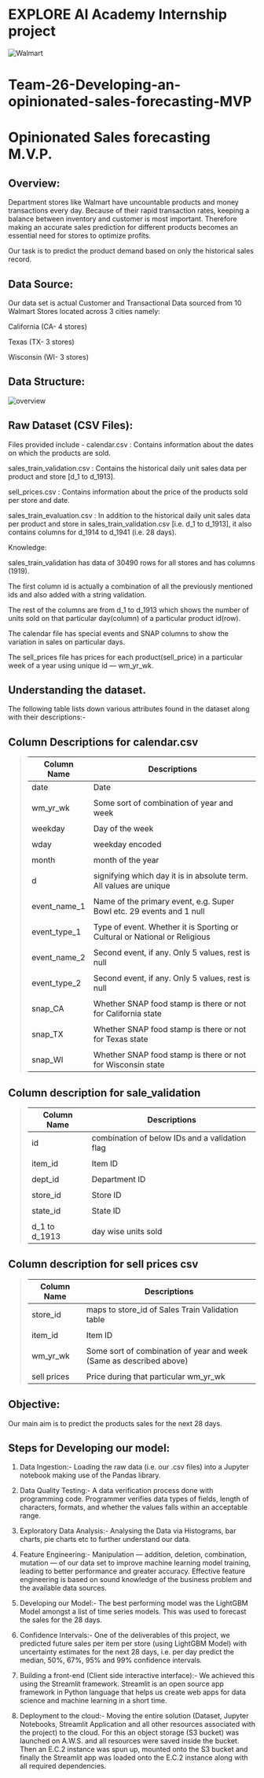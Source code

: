 # EXPLORE AI  Academy Internship project


![Walmart](https://user-images.githubusercontent.com/55085063/190649115-42879a8f-48b3-4561-bc32-85252156f62a.jpg)

# Team-26-Developing-an-opinionated-sales-forecasting-MVP
# Opinionated Sales forecasting M.V.P.



## Overview:
Department stores like Walmart have uncountable products and money transactions every day. Because of their rapid transaction rates, keeping a balance between inventory and customer is most important. Therefore making an accurate sales prediction for different products becomes an essential need for stores to optimize profits.

Our task is to predict the product demand based on only the historical sales record.


## Data Source: 
Our data set is actual Customer and Transactional Data sourced from 10 Walmart Stores located across 3 cities namely:

California (CA- 4 stores)

Texas (TX- 3 stores)

Wisconsin (WI- 3 stores)


## Data Structure:
![overview](https://user-images.githubusercontent.com/55085063/190647282-f393e520-0af7-41eb-ab6c-08923d6cf4a2.png)

## Raw Dataset (CSV Files):
Files provided include -
calendar.csv : Contains information about the dates on which the products are sold.

sales_train_validation.csv : Contains the historical daily unit sales data per product and store [d_1 to d_1913].

sell_prices.csv : Contains information about the price of the products sold per store and date.

sales_train_evaluation.csv : In addition to the historical daily unit sales data per product and store in sales_train_validation.csv [i.e. d_1 to d_1913], it also contains columns for d_1914 to d_1941 (i.e. 28 days).

Knowledge:

sales_train_validation has data of 30490 rows for all stores and has columns (1919).

The first column id is actually a combination of all the previously mentioned ids and also added with a string validation. 

The rest of the columns are from d_1 to d_1913 which shows the number of units sold on that particular day(column) of a particular product id(row). 

The calendar file has special events and SNAP columns to show the variation in sales on particular days. 

The sell_prices file has prices for each product(sell_price) in a particular week of a year using unique id — wm_yr_wk.

## Understanding the dataset.

The following table lists down various attributes found in the dataset along with their descriptions:-

## Column Descriptions for calendar.csv


> | Column Name      | Descriptions                                                                                             |
> | ---------------- | -------------------------------------------------------------------------------------------------------- |                                      
> | date             | Date                                                                                                     |
> |                  |                                                                                                          |                    
> | wm_yr_wk         | Some sort of combination of year and week                                                                |
> |                  |                                                                                                          |                    
> | weekday          | Day of the week                                                                                          |
> |                  |                                                                                                          |
> | wday             | weekday encoded                                                                                          |
> |                  |                                                                                                          |                    
> | month            | month of the year                                                                                        |
> |                  |                                                                                                          |                    
> | d                | signifying which day it is in absolute term. All values are unique                                       |
> |                  |                                                                                                          |                    
> | event_name_1     | Name of the primary event, e.g. Super Bowl etc. 29 events and 1 null                                     |
> |                  |                                                                                                          |                    
> | event_type_1     | Type of event. Whether it is Sporting or Cultural or National or Religious                               |
> |                  |                                                                                                          |
> | event_name_2     | Second event, if any. Only 5 values, rest is null                                                        |
> |                  |                                                                                                          |                    
> | event_type_2     | Second event, if any. Only 5 values, rest is null                                                        |
> |                  |                                                                                                          |                    
> | snap_CA          | Whether SNAP food stamp is there or not for California state                                             |
> |                  |                                                                                                          |
> | snap_TX          | Whether SNAP food stamp is there or not for Texas state                                                  |
> |                  |                                                                                                          |                    
> | snap_WI          | Whether SNAP food stamp is there or not for Wisconsin state                                              |



## Column description for sale_validation

> | Column Name      | Descriptions                                                                                             |
> | ---------------- | -------------------------------------------------------------------------------------------------------- |                                      
> | id               | combination of below IDs and a validation flag                                                           |
> |                  |                                                                                                          |                    
> | item_id          | Item ID                                                                                                  |
> |                  |                                                                                                          |                    
> | dept_id          | Department ID                                                                                            |
> |                  |                                                                                                          |
> | store_id         | Store ID                                                                                                 |
> |                  |                                                                                                          |                    
> | state_id         | State ID                                                                                                 |
> |                  |                                                                                                          |                    
> | d_1 to d_1913    | day wise units sold                                                                                      |


## Column description for sell prices csv

> | Column Name      | Descriptions                                                                                             |
> | ---------------- | -------------------------------------------------------------------------------------------------------- |                                      
> | store_id         | maps to store_id of Sales Train Validation table                                                         |
> |                  |                                                                                                          |                    
> | item_id          | Item ID                                                                                                  |
> |                  |                                                                                                          |                    
> | wm_yr_wk         | Some sort of combination of year and week  (Same as described above)                                     |
> |                  |                                                                                                          |
> | sell prices      | Price during that particular wm_yr_wk                                                                    |


## Objective:
Our main aim is to predict the products sales for the next 28 days.

## Steps for Developing our model:
1. Data Ingestion:- Loading the raw data (i.e. our .csv files) into a Jupyter notebook making use of the Pandas library.

2. Data Quality Testing:- A data verification process done with programming code. Programmer verifies data types of fields, length of characters, formats, and whether the values falls within an acceptable range.

3. Exploratory Data Analysis:- Analysing the Data via Histograms, bar charts, pie charts etc to further understand our data.

4. Feature Engineering:-  Manipulation — addition, deletion, combination, mutation — of our data set to improve machine learning model training, leading to better performance and greater accuracy. Effective feature engineering is based on sound knowledge of the business problem and the available data sources.

5. Developing our Model:- The best performing model was the LightGBM Model amongst a list of time series models. This was used to forecast the sales for the 28 days.

6. Confidence Intervals:- One of the deliverables of this project, we predicted future sales per item per store (using LightGBM Model) with uncertainty estimates for the next 28 days, i.e. per day predict the median, 50%, 67%, 95% and 99% confidence intervals.

7. Building a front-end (Client side interactive interface):- We achieved this using the Streamlit framework. Streamlit is an open source app framework in Python language that helps us create web apps for data science and machine learning in a short time.

8. Deployment to the cloud:- Moving the entire solution (Dataset, Jupyter Notebooks, Streamlit Application and all other resources associated with the project) to the cloud. For this an object storage (S3 bucket) was launched on A.W.S. and all resources were saved inside the bucket. Then an E.C.2 instance was spun up, mounted onto the S3 bucket and finally the Streamlit app was loaded onto the E.C.2 instance along with all required dependencies.  
 
